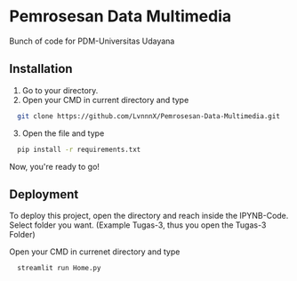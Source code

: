 
# Pemrosesan Data Multimedia
Bunch of code for PDM-Universitas Udayana
## Installation

1. Go to your directory.
2. Open your CMD in current directory and type 
```bash
  git clone https://github.com/LvnnnX/Pemrosesan-Data-Multimedia.git
```
3. Open the file and type
```bash
  pip install -r requirements.txt
```
Now, you're ready to go!
    
## Deployment

To deploy this project, open the directory and reach inside the IPYNB-Code.
Select folder you want. (Example Tugas-3, thus you open the Tugas-3 Folder)

Open your CMD in currenet directory and type

```bash
  streamlit run Home.py
```

